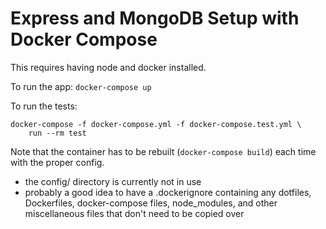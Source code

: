 # Express and MongoDB Setup with Docker Compose

This requires having node and docker installed.

To run the app: `docker-compose up`

To run the tests:

```
docker-compose -f docker-compose.yml -f docker-compose.test.yml \
    run --rm test
```

Note that the container has to be rebuilt (`docker-compose build`) each
time with the proper config.

- the config/ directory is currently not in use
- probably a good idea to have a .dockerignore containing any dotfiles,
  Dockerfiles, docker-compose files, node_modules, and other miscellaneous
  files that don't need to be copied over

